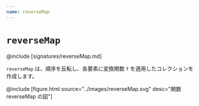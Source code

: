 ```yaml
---
name: reverseMap
---
```


# `reverseMap`

@include [signatures/reverseMap.md]

`reverseMap` は、順序を反転し、各要素に変換関数 `f` を適用したコレクションを作成します。

@include [figure.html source="../images/reverseMap.svg" desc="関数 reverseMap の図"]
